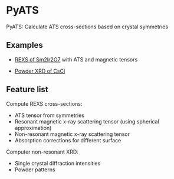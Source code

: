 # PyATS

PyATS: Calculate ATS cross-sections based on crystal symmetries

## Examples

* [REXS of Sm2Ir2O7](Sm227_rexs.ipynb) with ATS and magnetic tensors

* [Powder XRD of CsCl](CsCl_powder.ipynb)

## Feature list ##

Compute REXS cross-sections:

* ATS tensor from symmetries
* Resonant magnetic x-ray scattering tensor (using spherical approximation)
* Non-resonant magnetic x-ray scattering tensor
* Absorption corrections for different surface

Computer non-resonant XRD:

* Single crystal diffraction intensities
* Powder patterns
